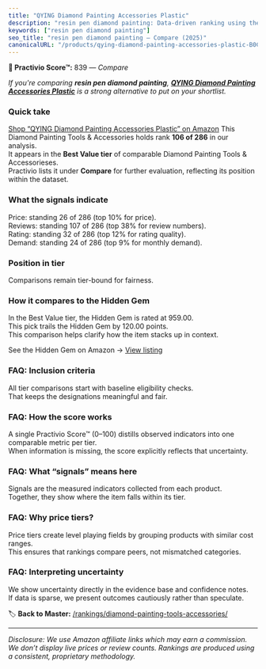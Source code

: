 ```yaml
---
title: "QYING Diamond Painting Accessories Plastic"
description: "resin pen diamond painting: Data-driven ranking using the Practivio Score™. Positioned by quality, value, demand, findability, momentum."
keywords: ["resin pen diamond painting"]
seo_title: "resin pen diamond painting — Compare (2025)"
canonicalURL: "/products/qying-diamond-painting-accessories-plastic-B0CSD1SF66/"
---
```


**🛒 Practivio Score™:** 839 — _Compare_


*If you're comparing **resin pen diamond painting**, **[QYING Diamond Painting Accessories Plastic](https://www.amazon.com/dp/B0CSD1SF66?tag=practivio-20)** is a strong alternative to put on your shortlist.*
### Quick take
[Shop “QYING Diamond Painting Accessories Plastic” on Amazon](https://www.amazon.com/dp/B0CSD1SF66?tag=practivio-20)
This Diamond Painting Tools & Accessories holds rank **106 of 286** in our analysis.  
It appears in the **Best Value tier** of comparable Diamond Painting Tools & Accessorieses.  
Practivio lists it under **Compare** for further evaluation, reflecting its position within the dataset.

### What the signals indicate
Price: standing 26 of 286 (top 10% for price).  
Reviews: standing 107 of 286 (top 38% for review numbers).  
Rating: standing 32 of 286 (top 12% for rating quality).  
Demand: standing 24 of 286 (top 9% for monthly demand).

### Position in tier
Comparisons remain tier-bound for fairness.

### How it compares to the Hidden Gem
In the Best Value tier, the Hidden Gem is rated at 959.00.  
This pick trails the Hidden Gem by 120.00 points.  
This comparison helps clarify how the item stacks up in context.  

See the Hidden Gem on Amazon → [View listing](https://www.amazon.com/dp/B07P5YDBZR?tag=practivio-20)

### FAQ: Inclusion criteria
All tier comparisons start with baseline eligibility checks.  
That keeps the designations meaningful and fair.

### FAQ: How the score works
A single Practivio Score™ (0–100) distills observed indicators into one comparable metric per tier.  
When information is missing, the score explicitly reflects that uncertainty.

### FAQ: What “signals” means here
Signals are the measured indicators collected from each product.  
Together, they show where the item falls within its tier.

### FAQ: Why price tiers?
Price tiers create level playing fields by grouping products with similar cost ranges.  
This ensures that rankings compare peers, not mismatched categories.

### FAQ: Interpreting uncertainty
We show uncertainty directly in the evidence base and confidence notes.  
If data is sparse, we present outcomes cautiously rather than speculate.

<!-- Missing template for Compare/CompareWithinPriceClass -->


🏷️ **Back to Master:** [/rankings/diamond-painting-tools-accessories/](/rankings/diamond-painting-tools-accessories/)

---
_Disclosure: We use Amazon affiliate links which may earn a commission. We don’t display live prices or review counts. Rankings are produced using a consistent, proprietary methodology._
